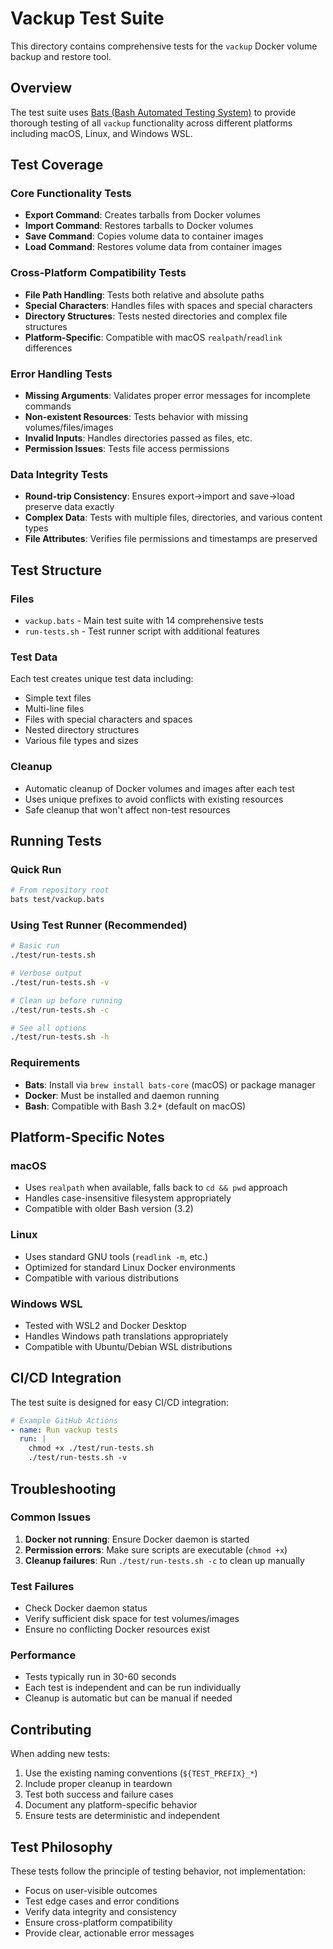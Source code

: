 # Vackup Test Suite

This directory contains comprehensive tests for the `vackup` Docker volume backup and restore tool.

## Overview

The test suite uses [Bats (Bash Automated Testing System)](https://github.com/bats-core/bats-core) to provide thorough testing of all `vackup` functionality across different platforms including macOS, Linux, and Windows WSL.

## Test Coverage

### Core Functionality Tests

- **Export Command**: Creates tarballs from Docker volumes
- **Import Command**: Restores tarballs to Docker volumes
- **Save Command**: Copies volume data to container images
- **Load Command**: Restores volume data from container images

### Cross-Platform Compatibility Tests

- **File Path Handling**: Tests both relative and absolute paths
- **Special Characters**: Handles files with spaces and special characters
- **Directory Structures**: Tests nested directories and complex file structures
- **Platform-Specific**: Compatible with macOS `realpath`/`readlink` differences

### Error Handling Tests

- **Missing Arguments**: Validates proper error messages for incomplete commands
- **Non-existent Resources**: Tests behavior with missing volumes/files/images
- **Invalid Inputs**: Handles directories passed as files, etc.
- **Permission Issues**: Tests file access permissions

### Data Integrity Tests

- **Round-trip Consistency**: Ensures export→import and save→load preserve data exactly
- **Complex Data**: Tests with multiple files, directories, and various content types
- **File Attributes**: Verifies file permissions and timestamps are preserved

## Test Structure

### Files

- `vackup.bats` - Main test suite with 14 comprehensive tests
- `run-tests.sh` - Test runner script with additional features

### Test Data

Each test creates unique test data including:

- Simple text files
- Multi-line files
- Files with special characters and spaces
- Nested directory structures
- Various file types and sizes

### Cleanup

- Automatic cleanup of Docker volumes and images after each test
- Uses unique prefixes to avoid conflicts with existing resources
- Safe cleanup that won't affect non-test resources

## Running Tests

### Quick Run

```bash
# From repository root
bats test/vackup.bats
```

### Using Test Runner (Recommended)

```bash
# Basic run
./test/run-tests.sh

# Verbose output
./test/run-tests.sh -v

# Clean up before running
./test/run-tests.sh -c

# See all options
./test/run-tests.sh -h
```

### Requirements

- **Bats**: Install via `brew install bats-core` (macOS) or package manager
- **Docker**: Must be installed and daemon running
- **Bash**: Compatible with Bash 3.2+ (default on macOS)

## Platform-Specific Notes

### macOS

- Uses `realpath` when available, falls back to `cd && pwd` approach
- Handles case-insensitive filesystem appropriately
- Compatible with older Bash version (3.2)

### Linux

- Uses standard GNU tools (`readlink -m`, etc.)
- Optimized for standard Linux Docker environments
- Compatible with various distributions

### Windows WSL

- Tested with WSL2 and Docker Desktop
- Handles Windows path translations appropriately
- Compatible with Ubuntu/Debian WSL distributions

## CI/CD Integration

The test suite is designed for easy CI/CD integration:

```yaml
# Example GitHub Actions
- name: Run vackup tests
  run: |
    chmod +x ./test/run-tests.sh
    ./test/run-tests.sh -v
```

## Troubleshooting

### Common Issues

1. **Docker not running**: Ensure Docker daemon is started
2. **Permission errors**: Make sure scripts are executable (`chmod +x`)
3. **Cleanup failures**: Run `./test/run-tests.sh -c` to clean up manually

### Test Failures

- Check Docker daemon status
- Verify sufficient disk space for test volumes/images
- Ensure no conflicting Docker resources exist

### Performance

- Tests typically run in 30-60 seconds
- Each test is independent and can be run individually
- Cleanup is automatic but can be manual if needed

## Contributing

When adding new tests:

1. Use the existing naming conventions (`${TEST_PREFIX}_*`)
2. Include proper cleanup in teardown
3. Test both success and failure cases
4. Document any platform-specific behavior
5. Ensure tests are deterministic and independent

## Test Philosophy

These tests follow the principle of testing behavior, not implementation:

- Focus on user-visible outcomes
- Test edge cases and error conditions
- Verify data integrity and consistency
- Ensure cross-platform compatibility
- Provide clear, actionable error messages
